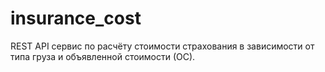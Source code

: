 # insurance_cost

REST API сервис по расчёту стоимости страхования в зависимости от типа груза и объявленной стоимости (ОС).
